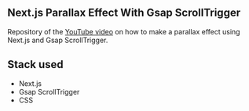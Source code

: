 ﻿## Next.js Parallax Effect With Gsap ScrollTrigger

Repository of the [YouTube video](https://youtu.be/alGnk3iMaYE) on how to make a parallax effect using Next.js and Gsap ScrollTrigger.

## Stack used

- Next.js
- Gsap ScrollTrigger
- CSS
